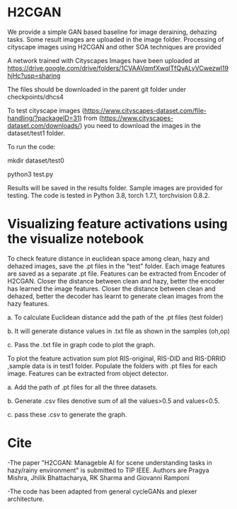 # H2CGAN
We provide a simple GAN based baseline for image deraining, dehazing tasks. Some result images are uploaded in the image folder. Processing of cityscape images using H2CGAN and other SOA techniques are provided

A network trained with Cityscapes Images have been uploaded at https://drive.google.com/drive/folders/1CVAAVqmfXwqlTfQyALyVCwezwl19hjHc?usp=sharing 

The files should be downloaded in the parent git folder under checkpoints/dhcs4

To test cityscape images (https://www.cityscapes-dataset.com/file-handling/?packageID=31) from (https://www.cityscapes-dataset.com/downloads/) you need to download the images in the dataset/test1 folder.

To run the code:

mkdir dataset/test0

python3 test.py

Results will be saved in the results folder. Sample images are provided for testing. The code is tested in Python 3.8, torch 1.7.1, torchvision 0.8.2.







# Visualizing feature activations using the visualize notebook

To check feature distance in euclidean space among clean, hazy and dehazed images, save the .pt files in the "test" folder. Each image features are saved as a separate .pt file. Features can be extracted from Encoder of H2CGAN. Closer the distance between clean and hazy, better the encoder has learned the image features. Closer the distance between clean and dehazed, better the decoder has learnt to generate clean images from the hazy features.

a. To calculate Euclidean distance add the path of the .pt files (test folder)

b. It will generate distance values in .txt file as shown in the samples (oh,op)

c. Pass the .txt file in graph code to plot the graph.


To plot the feature activation sum plot RIS-original, RIS-DID and RIS-DRRID ,sample data is in test1 folder. Populate the folders with .pt files for each image. Features can be extracted from object detector.

a. Add the path of .pt files for all the three datasets.

b. Generate .csv files denotive sum of all the values>0.5 and values<0.5.

c. pass these .csv to generate the graph.


# Cite

-The paper "H2CGAN: Manageble AI for scene understanding tasks in hazy/rainy environment" is submitted to TIP IEEE. Authors are Pragya Mishra, Jhilik Bhattacharya, RK Sharma and Giovanni Ramponi 

-The code has been adapted from general cycleGANs and plexer architecture.
